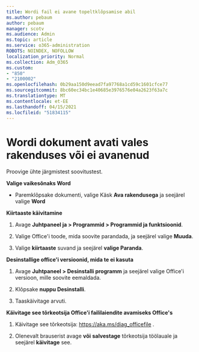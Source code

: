 ```yaml
---
title: Wordi fail ei avane topeltklõpsamise abil
ms.author: pebaum
author: pebaum
manager: scotv
ms.audience: Admin
ms.topic: article
ms.service: o365-administration
ROBOTS: NOINDEX, NOFOLLOW
localization_priority: Normal
ms.collection: Adm_O365
ms.custom:
- "850"
- "2100002"
ms.openlocfilehash: 0b29aa150d9eead7fa97768a1cd59c1601cfce77
ms.sourcegitcommit: 8bc60ec34bc1e40685e3976576e04a2623f63a7c
ms.translationtype: MT
ms.contentlocale: et-EE
ms.lasthandoff: 04/15/2021
ms.locfileid: "51834115"
---
```

# <a name="word-document-opened-in-the-wrong-app-or-didnt-open"></a>Wordi dokument avati vales rakenduses või ei avanenud

Proovige ühte järgmistest soovitustest.

**Valige vaikesõnaks Word**

- Paremklõpsake dokumenti, valige Käsk **Ava rakendusega** ja seejärel valige **Word**

**Kiirtaaste käivitamine**

1. Avage **Juhtpaneel ja > Programmid > Programmid ja funktsioonid**.

2. Valige Office'i toode, mida soovite parandada, ja seejärel valige **Muuda**.

3. Valige **kiirtaaste** suvand ja seejärel **valige Paranda**.

**Desinstallige office'i versioonid, mida te ei kasuta**

1. Avage **Juhtpaneel > Desinstalli programm** ja seejärel valige Office'i versioon, mille soovite eemaldada.

2. Klõpsake **nuppu Desinstalli**.

3. Taaskäivitage arvuti.

**Käivitage see tõrkeotsija Office'i faililaiendite avamiseks Office's**

1. Käivitage see tõrkeotsija: https://aka.ms/diag_officefile .

2. Olenevalt brauserist avage **või** **salvestage** tõrkeotsija töölauale ja seejärel **käivitage** see.
